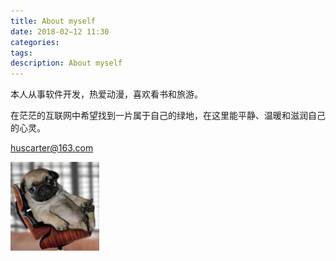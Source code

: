```yaml
---
title: About myself
date: 2018-02–12 11:30
categories: 
tags:
description: About myself
---
```


本人从事软件开发，热爱动漫，喜欢看书和旅游。

在茫茫的互联网中希望找到一片属于自己的绿地，在这里能平静、温暖和滋润自己的心灵。

huscarter@163.com

<img src="index/01.jpg" style="float:left;width:142px;height:142px" />
